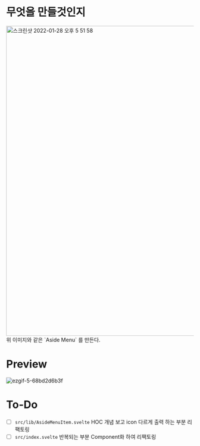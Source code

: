 # 무엇을 만들것인지
<img width="834" alt="스크린샷 2022-01-28 오후 5 51 58" src="https://user-images.githubusercontent.com/53929065/151516392-09835845-16c9-477e-b9ee-fbf45298d087.png">
위 이미지와 같은 `Aside Menu` 를 만든다.

# Preview
![ezgif-5-68bd2d6b3f](https://user-images.githubusercontent.com/53929065/151517017-eb70a801-7bd3-491c-8564-db648ab49bec.gif)

# To-Do
- [ ] `src/lib/AsideMenuItem.svelte` HOC 개념 보고 icon 다르게 출력 하는 부분 리팩토링  
- [ ] `src/index.svelte` 반복되는 부분 Component화 하여 리팩토링

